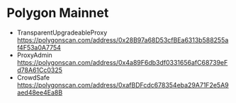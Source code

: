 # Polygon Mainnet

- TransparentUpgradeableProxy https://polygonscan.com/address/0x28B97a68D53cfBEa6313b588255af4F53a0A7754
- ProxyAdmin https://polygonscan.com/address/0x4a89F6db3df0331656afC68739eFd78A61Cc0325
- CrowdSafe https://polygonscan.com/address/0xafBDFcdc678354eba29A71F2e5A9aed48ee4Ea8B
